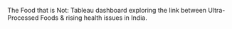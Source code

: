 The Food that is Not: Tableau dashboard exploring the link between Ultra-Processed Foods & rising health issues in India.
